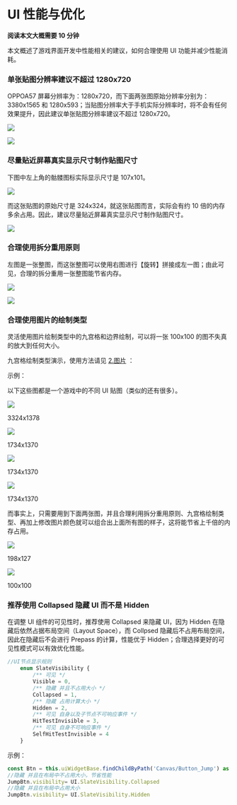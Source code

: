 # UI 性能与优化

<strong>阅读本文大概需要 10 分钟</strong>

本文概述了游戏界面开发中性能相关的建议，如何合理使用 UI 功能并减少性能消耗。

### 单张贴图分辨率建议不超过 1280x720

OPPOA57 屏幕分辨率为：1280x720，而下面两张图原始分辨率分别为：3380x1565 和 1280x593；当贴图分辨率大于手机实际分辨率时，将不会有任何效果提升，因此建议单张贴图分辨率建议不超过 1280x720。

![](https://wstatic-a1.233leyuan.com/productdocs/static/boxcnvOwQWe1TzgZeWMvaXHd28b.png)

![](https://wstatic-a1.233leyuan.com/productdocs/static/boxcn8tCSUwh1oQxgZqTvPys90f.png)

### 尽量贴近屏幕真实显示尺寸制作贴图尺寸

下图中左上角的骷髅图标实际显示尺寸是 107x101。

![](https://wstatic-a1.233leyuan.com/productdocs/static/boxcnyyZchl73WSuPdimKYdSH3e.png)

而这张贴图的原始尺寸是 324x324，就这张贴图而言，实际会有约 10 倍的内存多余占用。因此，建议尽量贴近屏幕真实显示尺寸制作贴图尺寸。

![](https://wstatic-a1.233leyuan.com/productdocs/static/boxcnr8rarmHbqRUh26vYjtTFuh.png)

### 合理使用拆分重用原则

左图是一张整图，而这张整图可以使用右图进行【旋转】拼接成左一图；由此可见，合理的拆分重用一张整图能节省内存。

![](https://wstatic-a1.233leyuan.com/productdocs/static/boxcn1tFiEncnmtzaeVZXGOvc8b.png)

![](https://wstatic-a1.233leyuan.com/productdocs/static/boxcnbqvJnnlmh4rUfVVL8mLRHb.png)

### 合理使用图片的绘制类型

灵活使用图片绘制类型中的九宫格和边界绘制，可以将一张 100x100 的图不失真的放大到任何大小。

九宫格绘制类型演示，使用方法请见 [2.图片](https://meta.feishu.cn/wiki/wikcnAT3oxwkOtbE9jzsjo2xUyg) ：

示例：

以下这些图都是一个游戏中的不同 UI 贴图（类似的还有很多）。

![](https://wstatic-a1.233leyuan.com/productdocs/static/boxcnXR3ZqZ39u4Ca4v7NxZUlhe.png)

3324x1378

![](https://wstatic-a1.233leyuan.com/productdocs/static/boxcnYxdSfwalshTJxWLcN6uERe.png)

1734x1370

![](https://wstatic-a1.233leyuan.com/productdocs/static/boxcnefOnO2Meec4bdkRR493foh.png)

1734x1370

![](https://wstatic-a1.233leyuan.com/productdocs/static/boxcnp1MEeq9tv9xKEivrhvmUGc.png)

1734x1370

而事实上，只需要用到下面两张图，并且合理利用拆分重用原则、九宫格绘制类型、再加上修改图片颜色就可以组合出上面所有图的样子，这将能节省上千倍的内存占用。

![](https://wstatic-a1.233leyuan.com/productdocs/static/boxcndGDbw669P12PWiGFKqNowh.png)

198x127

![](https://wstatic-a1.233leyuan.com/productdocs/static/boxcnxNFo7sw0Tu8SPMqxEUCHEb.png)

100x100

### 推荐使用 Collapsed 隐藏 UI 而不是 Hidden

在调整 UI 组件的可见性时，推荐使用 Collapsed 来隐藏 UI，因为 Hidden 在隐藏后依然占据布局空间（Layout Space），而 Collpsed 隐藏后不占用布局空间，因此在隐藏后不会进行 Prepass 的计算，性能优于 Hidden；合理选择更好的可见性模式可以有效优化性能。

```ts
//UI节点显示规则
    enum SlateVisibility {
        /** 可见 */
        Visible = 0,
        /** 隐藏 并且不占用大小 */
        Collapsed = 1,
        /** 隐藏 占用计算大小 */
        Hidden = 2,
        /** 可见 自身以及子节点不可响应事件 */
        HitTestInvisible = 3,
        /** 可见 自身不可响应事件 */
        SelfHitTestInvisible = 4
    }
```

示例：

```ts
const Btn = this.uiWidgetBase.findChildByPath('Canvas/Button_Jump') as UI.Button
//隐藏 并且在布局中不占用大小，节省性能
JumpBtn.visibility= UI.SlateVisibility.Collapsed
//隐藏 并且在布局中占用大小
JumpBtn.visibility= UI.SlateVisibility.Hidden
```
